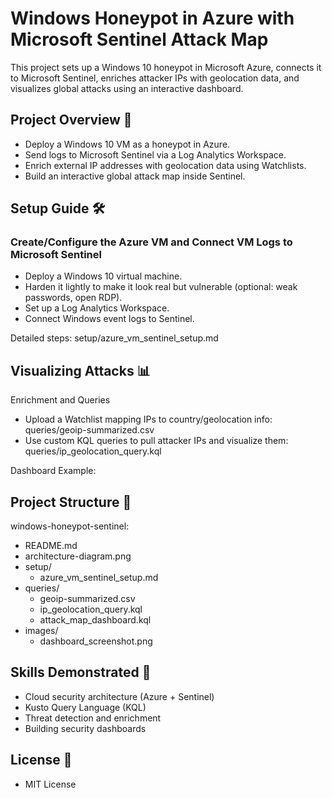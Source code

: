 # Windows Honeypot in Azure with Microsoft Sentinel Attack Map
This project sets up a Windows 10 honeypot in Microsoft Azure, connects it to Microsoft Sentinel, enriches attacker IPs with geolocation data, and visualizes global attacks using an interactive dashboard.

## Project Overview 🚀 
- Deploy a Windows 10 VM as a honeypot in Azure.
- Send logs to Microsoft Sentinel via a Log Analytics Workspace.
- Enrich external IP addresses with geolocation data using Watchlists.
- Build an interactive global attack map inside Sentinel.

## Setup Guide 🛠️
### Create/Configure the Azure VM and Connect VM Logs to Microsoft Sentinel
- Deploy a Windows 10 virtual machine.
- Harden it lightly to make it look real but vulnerable (optional: weak passwords, open RDP).
- Set up a Log Analytics Workspace.
- Connect Windows event logs to Sentinel.
  
Detailed steps: setup/azure_vm_sentinel_setup.md

## Visualizing Attacks 📊 
Enrichment and Queries
- Upload a Watchlist mapping IPs to country/geolocation info: queries/geoip-summarized.csv
- Use custom KQL queries to pull attacker IPs and visualize them: queries/ip_geolocation_query.kql

Dashboard Example:

## Project Structure 📂
windows-honeypot-sentinel:
* README.md
* architecture-diagram.png
* setup/
    - azure_vm_sentinel_setup.md
* queries/
    - geoip-summarized.csv
    - ip_geolocation_query.kql
    - attack_map_dashboard.kql
* images/
    - dashboard_screenshot.png
    
## Skills Demonstrated 🧠
- Cloud security architecture (Azure + Sentinel)
- Kusto Query Language (KQL)
- Threat detection and enrichment
- Building security dashboards

## License 📜
- MIT License
